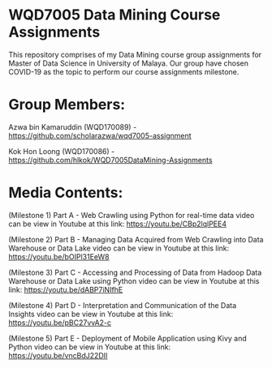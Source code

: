# WQD7005 Data Mining Course Assignments
This repository comprises of my Data Mining course group assignments for Master of Data Science in University of Malaya. Our group have chosen COVID-19 as the topic to perform our course assignments milestone.

# Group Members:
Azwa bin Kamaruddin (WQD170089) - https://github.com/scholarazwa/wqd7005-assignment

Kok Hon Loong (WQD170086) - https://github.com/hlkok/WQD7005DataMining-Assignments

# Media Contents:
(Milestone 1) Part A - Web Crawling using Python for real-time data video can be view in Youtube at this link:
https://youtu.be/CBp2lqlPEE4

(Milestone 2) Part B - Managing Data Acquired from Web Crawling into Data Warehouse or Data Lake video can be view in Youtube at this link: https://youtu.be/bOIPl31EeW8

(Milestone 3) Part C - Accessing and Processing of Data from Hadoop Data Warehouse or Data Lake using Python video can be view in Youtube at this link: https://youtu.be/dABP7iNIfhE

(Milestone 4) Part D - Interpretation and Communication of the Data Insights video can be view in Youtube at this link: https://youtu.be/pBC27vvA2-c

(Milestone 5) Part E - Deployment of Mobile Application using Kivy and Python video can be view in Youtube at this link: https://youtu.be/vncBdJ22DII
